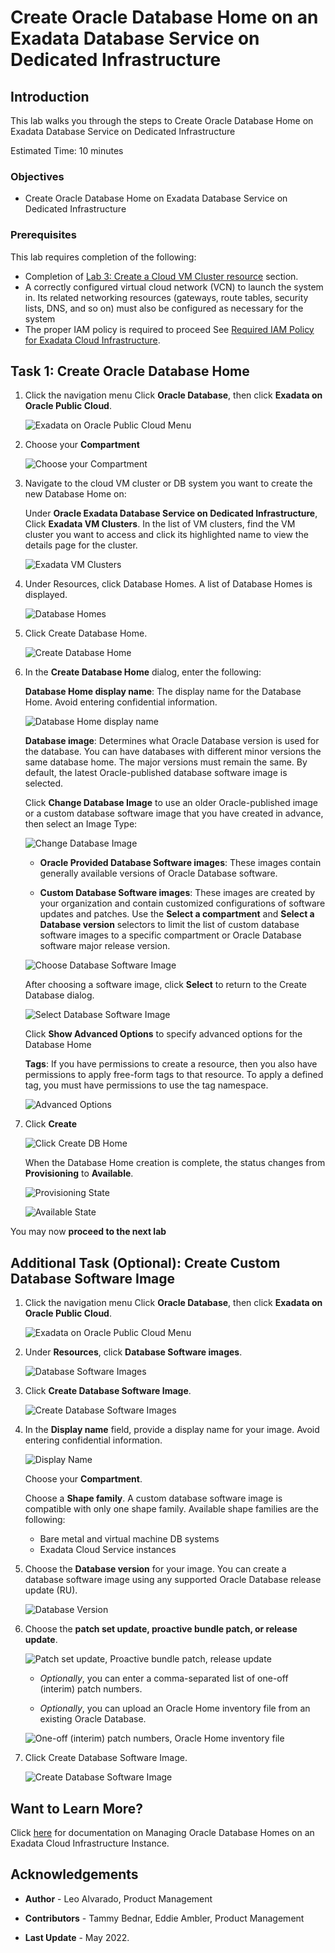 
<!-- Updated April 5, 2022 -->

# Create Oracle Database Home on an Exadata Database Service on Dedicated Infrastructure


## Introduction

This lab walks you through the steps to Create Oracle Database Home on Exadata Database Service on Dedicated Infrastructure


Estimated Time: 10 minutes



### Objectives

-   Create Oracle Database Home on Exadata Database Service on Dedicated Infrastructure


### Prerequisites

This lab requires completion of the following:

* Completion of [Lab 3: Create a Cloud VM Cluster resource](?lab=lab3-create-cloud-vmcluster) section.
* A correctly configured virtual cloud network (VCN) to launch the system in. Its related networking resources (gateways, route tables, security lists, DNS, and so on) must also be configured as necessary for the system
* The proper IAM policy is required to proceed See [Required IAM Policy for Exadata Cloud Infrastructure](https://docs.oracle.com/en-us/iaas/exadatacloud/exacs/preparing-for-ecc-deployment.html#GUID-EA03F7BC-7D8E-4177-AFF4-615F71C390CD).





## Task 1: Create Oracle Database Home


1.  Click the navigation menu Click **Oracle Database**, then click **Exadata on Oracle Public Cloud**.

    ![Exadata on Oracle Public Cloud Menu](./images/exadb-d-menu.png " ")

2.  Choose your **Compartment**

    ![Choose your Compartment](./images/choose-compartment.png " ")


3.  Navigate to the cloud VM cluster or DB system you want to create the new Database Home on:

    Under **Oracle Exadata Database Service on Dedicated Infrastructure**, Click **Exadata VM Clusters**. In the list of VM clusters, find the VM cluster you want to access and click its highlighted name to view the details page for the cluster.

    ![Exadata VM Clusters](./images/exavmclusters.png " ")

4.  Under Resources, click Database Homes. A list of Database Homes is displayed.

    ![Database Homes](./images/dbhomelist.png " ")

5.  Click Create Database Home.

    ![Create Database Home](./images/create-dbhome.png " ")

6.  In the **Create Database Home** dialog, enter the following:

    **Database Home display name**: The display name for the Database Home. Avoid entering confidential information.

    ![Database Home display name](./images/dbhome-display-name.png " ")

    **Database image**: Determines what Oracle Database version is used for the database. You can have databases with different minor versions the same database home. The major versions must remain the same. By default, the latest Oracle-published database software image is selected.

    Click **Change Database Image** to use an older Oracle-published image or a custom database software image that you have created in advance, then select an Image Type:

    ![Change Database Image](./images/change-db-image.png " ")

    * **Oracle Provided Database Software images**: These images contain generally available versions of Oracle Database software.

    * **Custom Database Software images**: These images are created by your organization and contain customized configurations of software updates and patches. Use the **Select a compartment** and **Select a Database version** selectors to limit the list of custom database software images to a specific compartment or Oracle Database software major release version.

    ![Choose Database Software Image](./images/choose-db-software-image.png " ")

       After choosing a software image, click **Select** to return to the Create Database dialog.

    ![Select Database Software Image](./images/select-db-software-image.png " ")

    Click **Show Advanced Options** to specify advanced options for the Database Home

       **Tags**: If you have permissions to create a resource, then you also have permissions to apply free-form tags to that resource. To apply a defined tag, you must have permissions to use the tag namespace.

       ![Advanced Options](./images/advanced-options.png " ")

7. Click **Create**

   ![Click Create DB Home](./images/click-create-dbhome.png " ")


   When the Database Home creation is complete, the status changes from **Provisioning** to **Available**.

   ![Provisioning State](./images/provisioning-state.png " ")

   ![Available State](./images/available-state.png " ")


You may now **proceed to the next lab**

## Additional Task (Optional): Create Custom Database Software Image


1.  Click the navigation menu Click **Oracle Database**, then click **Exadata on Oracle Public Cloud**.

    ![Exadata on Oracle Public Cloud Menu](./images/exadb-d-menu.png " ")

2.  Under **Resources**, click **Database Software images**.

    ![Database Software Images](./images/db-software-images.png " ")

3.  Click **Create Database Software Image**.

    ![Create Database Software Images](./images/create-db-sw-images.png " ")

4.  In the **Display name** field, provide a display name for your image. Avoid entering confidential information.

    ![Display Name](./images/db-sw-image-display-name.png " ")

    Choose your **Compartment**.

    Choose a **Shape family**. A custom database software image is compatible with only one shape family. Available shape families are
    the following:

       * Bare metal and virtual machine DB systems
       * Exadata Cloud Service instances

5.  Choose the **Database version** for your image. You can create a database software image using any supported Oracle Database release
    update (RU).

    ![Database Version](./images/dbversion.png " ")

6.  Choose the **patch set update, proactive bundle patch, or release update**.

    ![Patch set update, Proactive bundle patch, release update](./images/psu.png " ")

       * *Optionally*, you can enter a comma-separated list of one-off (interim) patch numbers.

       * *Optionally*, you can upload an Oracle Home inventory file from an existing Oracle Database.

    ![One-off (interim) patch numbers, Oracle Home inventory file](./images/interim-one-off-patch.png " ")

7.  Click Create Database Software Image.

    ![Create Database Software Image](./images/create-dbsw-image.png " ")


## Want to Learn More?

Click [here](https://docs.oracle.com/en-us/iaas/exadatacloud/exacs/ecs-manage-dbhomes.html) for documentation on Managing Oracle Database Homes on an Exadata Cloud Infrastructure Instance.


## Acknowledgements

* **Author** - Leo Alvarado, Product Management

* **Contributors** - Tammy Bednar, Eddie Ambler, Product Management

* **Last Update** - May 2022.
